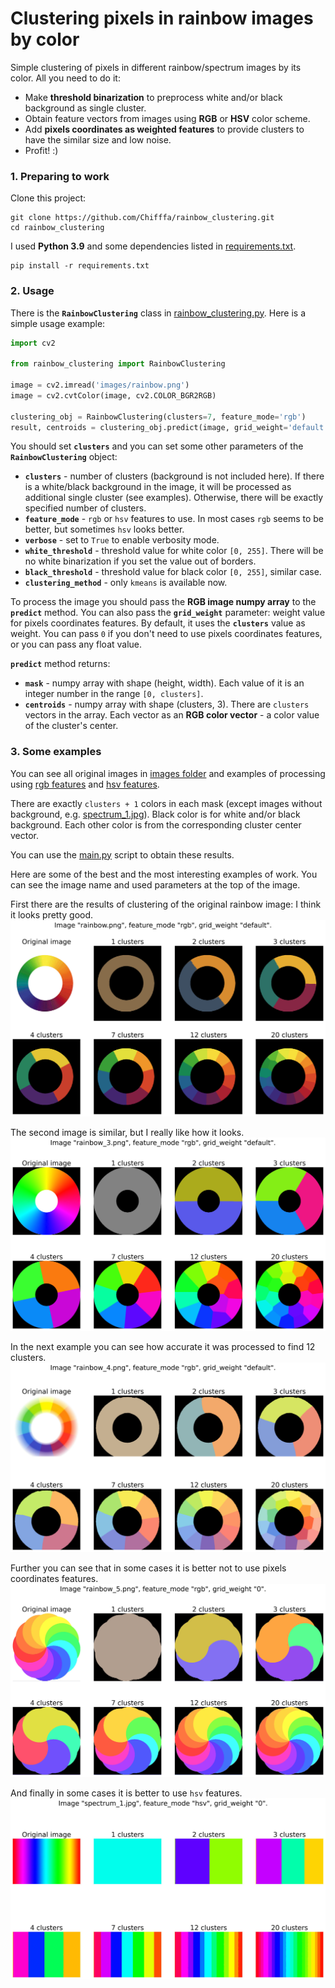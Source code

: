 # Clustering pixels in rainbow images by color

Simple clustering of pixels in different rainbow/spectrum images by its color.
All you need to do it:
* Make **threshold binarization** to preprocess white and/or black background as 
single cluster.
* Obtain feature vectors from images using **RGB** or **HSV** color scheme.
* Add **pixels coordinates as weighted features** to provide clusters to have the
similar size and low noise.
* Profit! :)

### 1. Preparing to work

Clone this project:
```shell
git clone https://github.com/Chifffa/rainbow_clustering.git
cd rainbow_clustering
```

I used **Python 3.9** and some dependencies listed in [requirements.txt](requirements.txt).
```shell
pip install -r requirements.txt
```

### 2. Usage

There is the **`RainbowClustering`** class in [rainbow_clustering.py](rainbow_clustering.py).
Here is a simple usage example:

```python
import cv2

from rainbow_clustering import RainbowClustering

image = cv2.imread('images/rainbow.png')
image = cv2.cvtColor(image, cv2.COLOR_BGR2RGB)

clustering_obj = RainbowClustering(clusters=7, feature_mode='rgb')
result, centroids = clustering_obj.predict(image, grid_weight='default')
```

You should set **`clusters`** and you can set some other parameters
of the **`RainbowClustering`** object:
* **`clusters`** - number of clusters (background is not included here). If there is a
white/black background in the image, it will be processed as additional single cluster (see examples).
Otherwise, there will be exactly specified number of clusters.
* **`feature_mode`** - `rgb` or `hsv` features to use. In most cases `rgb` seems
to be better, but sometimes `hsv` looks better.
* **`verbose`** - set to `True` to enable verbosity mode.
* **`white_threshold`** - threshold value for white color `[0, 255]`. 
There will be no white binarization if you set the value out of borders.
* **`black_threshold`** - threshold value for black color `[0, 255]`, similar case.
* **`clustering_method`** - only `kmeans` is available now.

To process the image you should pass the **RGB image numpy array** to the **`predict`** method.
You can also pass the **`grid_weight`** parameter: weight value for pixels coordinates features.
By default, it uses the **`clusters`** value as weight. You can pass `0` if you don't need
to use pixels coordinates features, or you can pass any float value.

**`predict`** method returns:
* **`mask`** -  numpy array with shape (height, width). Each value of it is an integer number
in the range `[0, clusters]`.
* **`centroids`** - numpy array with shape (clusters, 3). There are `clusters` vectors in the array.
Each vector as an **RGB color vector** - a color value of the cluster's center. 

### 3. Some examples

You can see all original images in [images folder](images) and examples of processing
using [rgb features](results_rgb) and [hsv features](results_hsv).

There are exactly `clusters + 1` colors in each mask
(except images without background, e.g. [spectrum_1.jpg](images/spectrum_1.jpg)).
Black color is for white and/or black background. Each other color is
from the corresponding cluster center vector.

You can use the [main.py](main.py) script to obtain these results.

Here are some of the best and the most interesting examples of work. You can see
the image name and used parameters at the top of the image.

First there are the results of clustering of the original rainbow image:
I think it looks pretty good.
![Original rainbow image](results_rgb/rainbow.png)

The second image is similar, but I really like how it looks.
![The second example](results_rgb/rainbow_3.png)

In the next example you can see how accurate it was processed to find 12 clusters.
![The third example](results_rgb/rainbow_4.png)

Further you can see that in some cases it is better not to use pixels coordinates features.
![The fourth example](results_rgb/rainbow_5.png)

And finally in some cases it is better to use `hsv` features.
![The fifth example](results_hsv/spectrum_1.jpg)